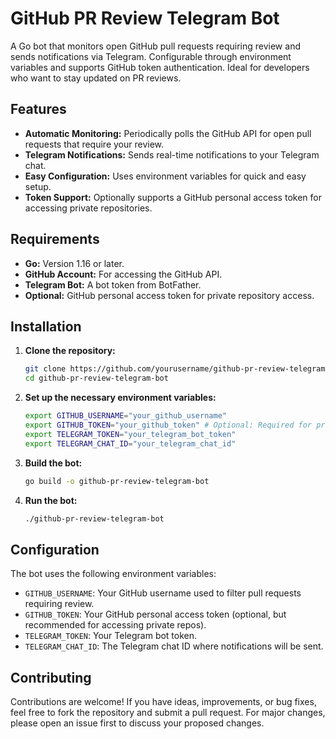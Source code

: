# GitHub PR Review Telegram Bot

A Go bot that monitors open GitHub pull requests requiring review and sends notifications via Telegram. Configurable through environment variables and supports GitHub token authentication. Ideal for developers who want to stay updated on PR reviews.

## Features

- **Automatic Monitoring:** Periodically polls the GitHub API for open pull requests that require your review.
- **Telegram Notifications:** Sends real-time notifications to your Telegram chat.
- **Easy Configuration:** Uses environment variables for quick and easy setup.
- **Token Support:** Optionally supports a GitHub personal access token for accessing private repositories.

## Requirements

- **Go:** Version 1.16 or later.
- **GitHub Account:** For accessing the GitHub API.
- **Telegram Bot:** A bot token from BotFather.
- **Optional:** GitHub personal access token for private repository access.

## Installation

1. **Clone the repository:**

   ```bash
   git clone https://github.com/yourusername/github-pr-review-telegram-bot.git
   cd github-pr-review-telegram-bot
   ```

2. **Set up the necessary environment variables:**

   ```bash
   export GITHUB_USERNAME="your_github_username"
   export GITHUB_TOKEN="your_github_token" # Optional: Required for private repositories.
   export TELEGRAM_TOKEN="your_telegram_bot_token"
   export TELEGRAM_CHAT_ID="your_telegram_chat_id"
   ```

3. **Build the bot:**

   ```bash
   go build -o github-pr-review-telegram-bot
   ```

4. **Run the bot:**

   ```bash
   ./github-pr-review-telegram-bot
   ```

## Configuration

The bot uses the following environment variables:

- `GITHUB_USERNAME`: Your GitHub username used to filter pull requests requiring review.
- `GITHUB_TOKEN`: Your GitHub personal access token (optional, but recommended for accessing private repos).
- `TELEGRAM_TOKEN`: Your Telegram bot token.
- `TELEGRAM_CHAT_ID`: The Telegram chat ID where notifications will be sent.


## Contributing

Contributions are welcome! If you have ideas, improvements, or bug fixes, feel free to fork the repository and submit a pull request. For major changes, please open an issue first to discuss your proposed changes.
